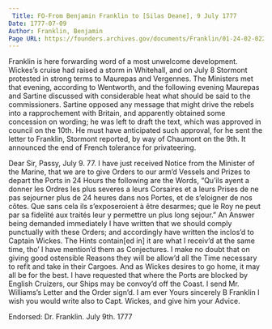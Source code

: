 ```yaml
---
 Title: FO-From Benjamin Franklin to [Silas Deane], 9 July 1777
Date: 1777-07-09
Author: Franklin, Benjamin
Page URL: https://founders.archives.gov/documents/Franklin/01-24-02-0222
---
```


Franklin is here forwarding word of a most unwelcome development. Wickes’s cruise had raised a storm in Whitehall, and on July 8 Stormont protested in strong terms to Maurepas and Vergennes. The Ministers met that evening, according to Wentworth, and the following evening Maurepas and Sartine discussed with considerable heat what should be said to the commissioners. Sartine opposed any message that might drive the rebels into a rapprochement with Britain, and apparently obtained some concession on wording; he was left to draft the text, which was approved in council on the 10th. He must have anticipated such approval, for he sent the letter to Franklin, Stormont reported, by way of Chaumont on the 9th. It announced the end of French tolerance for privateering.
 
Dear Sir,
Passy, July 9. 77.
I have just received Notice from the Minister of the Marine, that we are to give Orders to our arm’d Vessels and Prizes to depart the Ports in 24 Hours the following are the Words, “Qu’ils ayent a donner les Ordres les plus severes a leurs Corsaires et a leurs Prises de ne pas sejourner plus de 24 heures dans nos Portes, et de s’eloigner de nos côtes. Que sans cela ils s’exposeroient à être desarmes; que le Roy ne peut par sa fidelité aux traités leur y permettre un plus long sejour.”
An Answer being demanded immediately I have written that we should comply punctually with these Orders; and accordingly have written the inclos’d to Captain Wickes. The Hints contain[ed in] it are what I receiv’d at the same time, tho’ I have mention’d them as Conjectures. I make no doubt that on giving good ostensible Reasons they will be allow’d all the Time necessary to refit and take in their Cargoes. And as Wickes desires to go home, it may all be for the best. I have requested that where the Ports are blocked by English Cruizers, our Ships may be convoy’d off the Coast. I send Mr. Williams’s Letter and the Order sign’d. I am ever Yours sincerely
B Franklin
I wish you would write also to Capt. Wickes, and give him your Advice.
 
Endorsed: Dr. Franklin. July 9th. 1777

